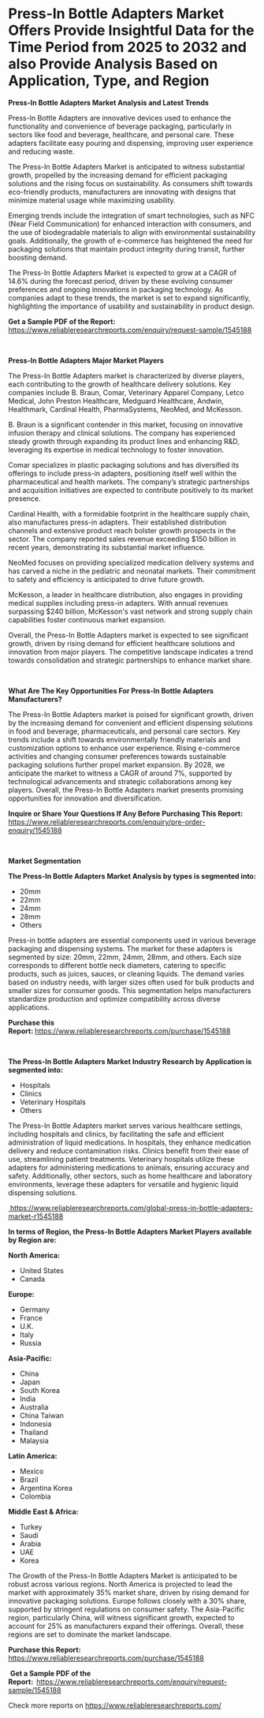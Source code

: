 <p><h1>Press-In Bottle Adapters Market Offers Provide Insightful Data for the Time Period from 2025 to 2032 and also Provide Analysis Based on Application, Type, and Region</h1></p><p><strong>Press-In Bottle Adapters Market Analysis and Latest Trends</strong></p>
<p><p>Press-In Bottle Adapters are innovative devices used to enhance the functionality and convenience of beverage packaging, particularly in sectors like food and beverage, healthcare, and personal care. These adapters facilitate easy pouring and dispensing, improving user experience and reducing waste.</p><p>The Press-In Bottle Adapters Market is anticipated to witness substantial growth, propelled by the increasing demand for efficient packaging solutions and the rising focus on sustainability. As consumers shift towards eco-friendly products, manufacturers are innovating with designs that minimize material usage while maximizing usability. </p><p>Emerging trends include the integration of smart technologies, such as NFC (Near Field Communication) for enhanced interaction with consumers, and the use of biodegradable materials to align with environmental sustainability goals. Additionally, the growth of e-commerce has heightened the need for packaging solutions that maintain product integrity during transit, further boosting demand.</p><p>The Press-In Bottle Adapters Market is expected to grow at a CAGR of 14.6% during the forecast period, driven by these evolving consumer preferences and ongoing innovations in packaging technology. As companies adapt to these trends, the market is set to expand significantly, highlighting the importance of usability and sustainability in product design.</p></p>
<p><strong>Get a Sample PDF of the Report:&nbsp;</strong> <a href="https://www.reliableresearchreports.com/enquiry/request-sample/1545188?utm_campaign=3219&utm_medium=2&utm_source=Github&utm_content=ia&utm_term=04032025&utm_id=press-in-bottle-adapters">https://www.reliableresearchreports.com/enquiry/request-sample/1545188</a></p>
<p>&nbsp;</p>
<p><strong>Press-In Bottle Adapters Major Market Players</strong></p>
<p><p>The Press-In Bottle Adapters market is characterized by diverse players, each contributing to the growth of healthcare delivery solutions. Key companies include B. Braun, Comar, Veterinary Apparel Company, Letco Medical, John Preston Healthcare, Medguard Healthcare, Andwin, Healthmark, Cardinal Health, PharmaSystems, NeoMed, and McKesson.</p><p>B. Braun is a significant contender in this market, focusing on innovative infusion therapy and clinical solutions. The company has experienced steady growth through expanding its product lines and enhancing R&D, leveraging its expertise in medical technology to foster innovation.</p><p>Comar specializes in plastic packaging solutions and has diversified its offerings to include press-in adapters, positioning itself well within the pharmaceutical and health markets. The company’s strategic partnerships and acquisition initiatives are expected to contribute positively to its market presence.</p><p>Cardinal Health, with a formidable footprint in the healthcare supply chain, also manufactures press-in adapters. Their established distribution channels and extensive product reach bolster growth prospects in the sector. The company reported sales revenue exceeding $150 billion in recent years, demonstrating its substantial market influence.</p><p>NeoMed focuses on providing specialized medication delivery systems and has carved a niche in the pediatric and neonatal markets. Their commitment to safety and efficiency is anticipated to drive future growth.</p><p>McKesson, a leader in healthcare distribution, also engages in providing medical supplies including press-in adapters. With annual revenues surpassing $240 billion, McKesson's vast network and strong supply chain capabilities foster continuous market expansion.</p><p>Overall, the Press-In Bottle Adapters market is expected to see significant growth, driven by rising demand for efficient healthcare solutions and innovation from major players. The competitive landscape indicates a trend towards consolidation and strategic partnerships to enhance market share.</p></p>
<p>&nbsp;</p>
<p><strong>What Are The Key Opportunities For Press-In Bottle Adapters Manufacturers?</strong></p>
<p><p>The Press-In Bottle Adapters market is poised for significant growth, driven by the increasing demand for convenient and efficient dispensing solutions in food and beverage, pharmaceuticals, and personal care sectors. Key trends include a shift towards environmentally friendly materials and customization options to enhance user experience. Rising e-commerce activities and changing consumer preferences towards sustainable packaging solutions further propel market expansion. By 2028, we anticipate the market to witness a CAGR of around 7%, supported by technological advancements and strategic collaborations among key players. Overall, the Press-In Bottle Adapters market presents promising opportunities for innovation and diversification.</p></p>
<p><strong>Inquire or Share Your Questions If Any Before Purchasing This Report:</strong> <a href="https://www.reliableresearchreports.com/enquiry/pre-order-enquiry/1545188?utm_campaign=3219&utm_medium=2&utm_source=Github&utm_content=ia&utm_term=04032025&utm_id=press-in-bottle-adapters">https://www.reliableresearchreports.com/enquiry/pre-order-enquiry/1545188</a></p>
<p>&nbsp;</p>
<p><strong>Market Segmentation</strong></p>
<p><strong>The Press-In Bottle Adapters Market Analysis by types is segmented into:</strong></p>
<p><ul><li>20mm</li><li>22mm</li><li>24mm</li><li>28mm</li><li>Others</li></ul></p>
<p><p>Press-in bottle adapters are essential components used in various beverage packaging and dispensing systems. The market for these adapters is segmented by size: 20mm, 22mm, 24mm, 28mm, and others. Each size corresponds to different bottle neck diameters, catering to specific products, such as juices, sauces, or cleaning liquids. The demand varies based on industry needs, with larger sizes often used for bulk products and smaller sizes for consumer goods. This segmentation helps manufacturers standardize production and optimize compatibility across diverse applications.</p></p>
<p><strong>Purchase this Report:&nbsp;</strong><a href="https://www.reliableresearchreports.com/purchase/1545188?utm_campaign=3219&utm_medium=2&utm_source=Github&utm_content=ia&utm_term=04032025&utm_id=press-in-bottle-adapters">https://www.reliableresearchreports.com/purchase/1545188</a></p>
<p>&nbsp;</p>
<p><strong>The Press-In Bottle Adapters Market Industry Research by Application is segmented into:</strong></p>
<p><ul><li>Hospitals</li><li>Clinics</li><li>Veterinary Hospitals</li><li>Others</li></ul></p>
<p><p>The Press-In Bottle Adapters market serves various healthcare settings, including hospitals and clinics, by facilitating the safe and efficient administration of liquid medications. In hospitals, they enhance medication delivery and reduce contamination risks. Clinics benefit from their ease of use, streamlining patient treatments. Veterinary hospitals utilize these adapters for administering medications to animals, ensuring accuracy and safety. Additionally, other sectors, such as home healthcare and laboratory environments, leverage these adapters for versatile and hygienic liquid dispensing solutions.</p></p>
<p><a href="https://www.reliableresearchreports.com/global-press-in-bottle-adapters-market-r1545188?utm_campaign=3219&utm_medium=2&utm_source=Github&utm_content=ia&utm_term=04032025&utm_id=press-in-bottle-adapters">&nbsp;https://www.reliableresearchreports.com/global-press-in-bottle-adapters-market-r1545188</a></p>
<p><strong>In terms of Region, the Press-In Bottle Adapters Market Players available by Region are:</strong></p>
<p>
    <p> <strong> North America: </strong>
        <ul>
            <li>United States</li>
            <li>Canada</li>
        </ul>
        </p> 
    <p> <strong> Europe: </strong>
        <ul>
            <li>Germany</li>
            <li>France</li>
            <li>U.K.</li>
            <li>Italy</li>
            <li>Russia</li>
        </ul>
        </p> 
    <p> <strong> Asia-Pacific: </strong>
        <ul>
            <li>China</li>
            <li>Japan</li>
            <li>South Korea</li>
            <li>India</li>
            <li>Australia</li>
            <li>China Taiwan</li>
            <li>Indonesia</li>
            <li>Thailand</li>
            <li>Malaysia</li>
        </ul>
        </p> 
    <p> <strong> Latin America: </strong>
        <ul>
            <li>Mexico</li>
            <li>Brazil</li>
            <li>Argentina Korea</li>
            <li>Colombia</li>
        </ul>
        </p> 
    <p> <strong> Middle East & Africa: </strong>
        <ul>
            <li>Turkey</li>
            <li>Saudi</li>
            <li>Arabia</li>
            <li>UAE</li>
            <li>Korea</li>
        </ul>
    </p>
    </p>
<p><p>The Growth of the Press-In Bottle Adapters Market is anticipated to be robust across various regions. North America is projected to lead the market with approximately 35% market share, driven by rising demand for innovative packaging solutions. Europe follows closely with a 30% share, supported by stringent regulations on consumer safety. The Asia-Pacific region, particularly China, will witness significant growth, expected to account for 25% as manufacturers expand their offerings. Overall, these regions are set to dominate the market landscape.</p></p>
<p><strong>Purchase this Report: </strong><a href="https://www.reliableresearchreports.com/purchase/1545188?utm_campaign=3219&utm_medium=2&utm_source=Github&utm_content=ia&utm_term=04032025&utm_id=press-in-bottle-adapters">https://www.reliableresearchreports.com/purchase/1545188</a></p>
<p>&nbsp;<strong>Get a Sample PDF of the Report:&nbsp;&nbsp;</strong><a href="https://www.reliableresearchreports.com/enquiry/request-sample/1545188?utm_campaign=3219&utm_medium=2&utm_source=Github&utm_content=ia&utm_term=04032025&utm_id=press-in-bottle-adapters">https://www.reliableresearchreports.com/enquiry/request-sample/1545188</a></p>
<p><strong></strong></p>
<p>Check more reports on <a href="https://www.reliableresearchreports.com/?utm_campaign=3219&utm_medium=2&utm_source=Github&utm_content=ia&utm_term=04032025&utm_id=press-in-bottle-adapters">https://www.reliableresearchreports.com/</a></p>
